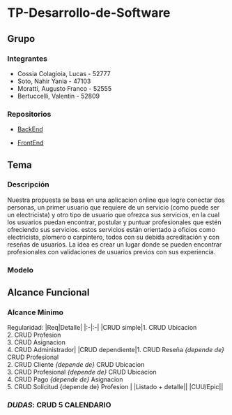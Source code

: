 # TP-Desarrollo-de-Software
## Grupo
### Integrantes
* Cossia Colagioia, Lucas - 52777
* Soto, Nahir Yania - 47103
* Moratti, Augusto Franco - 52555
* Bertuccelli, Valentin - 52809

### Repositorios
* [BackEnd](https://github.com/AugustoMoratti/TP-Desarrollo-de-Software/tree/main/Backend)

* [FrontEnd](https://github.com/AugustoMoratti/TP-Desarrollo-de-Software/tree/main/Frontend)

## Tema

### Descripción
Nuestra propuesta se basa en una aplicacion online que logre conectar dos personas, un primer usuario que requiere de un servicio (como puede ser un electricista) y otro tipo de usuario que ofrezca sus servicios, en la cual los usuarios puedan encontrar, postular y puntuar profesionales que estén ofreciendo sus servicios. estos servicios están orientado a oficios como electricista, plomero o carpintero, todos con su debida acreditación y con reseñas de usuarios. La idea es crear un lugar donde se pueden encontrar profesionales con validaciones de usuarios previos con sus experiencia.

### Modelo

## Alcance Funcional

### Alcance Mínimo

Regularidad:
|Req|Detalle|
|:-|:-|
|CRUD simple|1. CRUD Ubicacion<br/>2. CRUD Profesion<br/>3. CRUD Asignacion<br/>4. CRUD Administrador|
|CRUD dependiente|1. CRUD Reseña *{depende de}* CRUD Profesional<br/>2. CRUD Cliente *{depende de}* CRUD Ubicacion<br/>3. CRUD Profesional *{depende de}* CRUD Ubicacion<br/> 4. CRUD Pago *{depende de}* Asignacion<br/>5. CRUD Solicitud {depende de} Profesion |
|Listado + detalle||
|CUU/Epic||

### ***DUDAS***: CRUD 5 CALENDARIO
